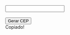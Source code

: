 <div class="input-container">
  <input id="vlrGerado" class="input-gerador" type="text" readonly><br><br>
  <i id="iconCopy" class="icon icon-16 icon-copy" onclick="copiarTexto() "></i>
  <button onclick="document.getElementById('vlrGerado').value = cep(true); toggleIcon();">
    Gerar CEP
  </button>
  <div id="msgCopiado" class="copiado">Copiado!</div>
</div>
